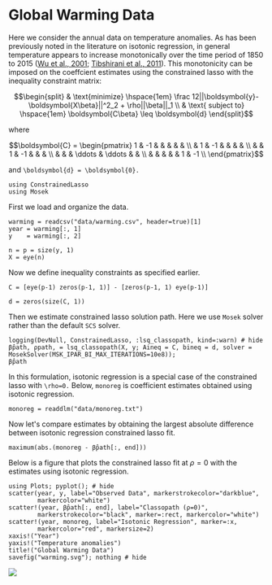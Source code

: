 # Global Warming Data  

Here we consider the annual data on temperature anomalies. As has been previously noted in the literature on isotonic regression, in general temperature appears to increase monotonically over the time period of 1850 to 2015 ([Wu et al., 2001](../references.md#8); [Tibshirani et al., 2011](../references.md#5)). This monotonicity can be imposed on the coeffcient estimates using the constrained lasso with the inequality constraint matrix:

```math
\begin{split}
& \text{minimize} \hspace{1em} \frac 12||\boldsymbol{y}-\boldsymbol{X\beta}||^2_2 + \rho||\beta||_1 \\
& \text{ subject to} \hspace{1em} \boldsymbol{C\beta} \leq \boldsymbol{d} 
\end{split}
```
where 

```math
\boldsymbol{C} = \begin{pmatrix} 
1 & -1 &     &    	  &       & 	& \\
  & 1  & -1  &    	  &  		&	& \\
  &    &  1  & -1 	  & 		& 	& \\
  &		&		& \ddots & \ddots &  & \\
  &		&		&		 &			& 1 & -1 \\
\end{pmatrix}
```
and ``\boldsymbol{d} = \boldsymbol{0}.``


```@setup warming
using ConstrainedLasso 
using Mosek 
```
First we load and organize the data. 

```@example warming
warming = readcsv("data/warming.csv", header=true)[1]
year = warming[:, 1]
y    = warming[:, 2]
```
```@example warming 
n = p = size(y, 1)
X = eye(n)
```
Now we define inequality constraints as specified earlier. 

```@example warming
C = [eye(p-1) zeros(p-1, 1)] - [zeros(p-1, 1) eye(p-1)]
```

```@example warming  
d = zeros(size(C, 1))
```
Then we estimate constrained lasso solution path. Here we use `Mosek` solver rather than the default `SCS` solver. 

```@example warming 
logging(DevNull, ConstrainedLasso, :lsq_classopath, kind=:warn) # hide 
β̂path, ρpath, = lsq_classopath(X, y; Aineq = C, bineq = d, solver = MosekSolver(MSK_IPAR_BI_MAX_ITERATIONS=10e8)); 
β̂path
```
In this formulation, isotonic regression is a special case of the constrained lasso with ``\rho=0.``
Below, `monoreg` is coefficient estimates obtained using isotonic regression. 

```@example warming 
monoreg = readdlm("data/monoreg.txt")
```
Now let's compare estimates by obtaining the largest absolute difference between isotonic regression constrained lasso fit. 

```@example warming 
maximum(abs.(monoreg - β̂path[:, end]))
```
Below is a figure that plots the constrained lasso fit at $\rho = 0$ with the estimates using isotonic regression.

```@example warming 
using Plots; pyplot(); # hide
scatter(year, y, label="Observed Data", markerstrokecolor="darkblue", 
        markercolor="white")
scatter!(year, β̂path[:, end], label="Classopath (ρ=0)", 
        markerstrokecolor="black", marker=:rect, markercolor="white")
scatter!(year, monoreg, label="Isotonic Regression", marker=:x,
        markercolor="red", markersize=2)
xaxis!("Year") 
yaxis!("Temperature anomalies")
title!("Global Warming Data")
savefig("warming.svg"); nothing # hide
```
![](warming.svg)
